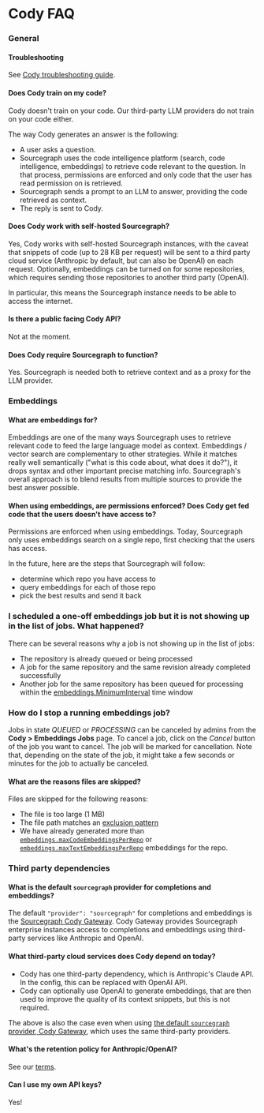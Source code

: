 # Cody FAQ

### General

#### Troubleshooting

See [Cody troubleshooting guide](troubleshooting.md).

#### Does Cody train on my code?

Cody doesn't train on your code. Our third-party LLM providers do not train on your code either.

The way Cody generates an answer is the following:

- A user asks a question.
- Sourcegraph uses the code intelligence platform (search, code intelligence, embeddings) to retrieve code relevant to the question. In that process, permissions are enforced and only code that the user has read permission on is retrieved.
- Sourcegraph sends a prompt to an LLM to answer, providing the code retrieved as context.
- The reply is sent to Cody.

#### Does Cody work with self-hosted Sourcegraph?

Yes, Cody works with self-hosted Sourcegraph instances, with the caveat that snippets of code (up to 28 KB per request) will be sent to a third party cloud service (Anthropic by default, but can also be OpenAI) on each request. Optionally, embeddings can be turned on for some repositories, which requires sending those repositories to another third party (OpenAI).

In particular, this means the Sourcegraph instance needs to be able to access the internet.

#### Is there a public facing Cody API?

Not at the moment. 

#### Does Cody require Sourcegraph to function?

Yes. Sourcegraph is needed both to retrieve context and as a proxy for the LLM provider.

### Embeddings

#### What are embeddings for?

Embeddings are one of the many ways Sourcegraph uses to retrieve relevant code to feed the large language model as context. Embeddings / vector search are complementary to other strategies. While it matches really well semantically ("what is this code about, what does it do?"), it drops syntax and other important precise matching info. Sourcegraph's overall approach is to blend results from multiple sources to provide the best answer possible.

#### When using embeddings, are permissions enforced? Does Cody get fed code that the users doesn't have access to?

Permissions are enforced when using embeddings. Today, Sourcegraph only uses embeddings search on a single repo, first checking that the users has access.

In the future, here are the steps that Sourcegraph will follow:

- determine which repo you have access to
- query embeddings for each of those repo
- pick the best results and send it back

### I scheduled a one-off embeddings job but it is not showing up in the list of jobs. What happened?

There can be several reasons why a job is not showing up in the list of jobs:

- The repository is already queued or being processed
- A job for the same repository and the same revision already completed successfully
- Another job for the same repository has been queued for processing within the [embeddings.MinimumInterval](./explanations/code_graph_context.md#adjust-the-minimum-time-interval-between-automatically-scheduled-embeddings) time window

### How do I stop a running embeddings job?

Jobs in state _QUEUED_ or _PROCESSING_ can be canceled by admins from the **Cody > Embeddings Jobs** page. To cancel a job, click on the _Cancel_ button of the job you want to cancel. The job will be marked for cancellation. Note that, depending on the state of the job, it might take a few seconds or minutes for the job to actually be canceled.
#### What are the reasons files are skipped?

Files are skipped for the following reasons:

- The file is too large (1 MB)
- The file path matches an [exclusion pattern](./explanations/code_graph_context.md#excluding-files-from-embeddings)
- We have already generated more than [`embeddings.maxCodeEmbeddingsPerRepo`](./explanations/code_graph_context.md#limitting-the-number-of-embeddings-that-can-be-generated) or [`embeddings.maxTextEmbeddingsPerRepo`](./explanations/code_graph_context.md#limitting-the-number-of-embeddings-that-can-be-generated) embeddings for the repo.

### Third party dependencies

#### What is the default `sourcegraph` provider for completions and embeddings?

The default `"provider": "sourcegraph"` for completions and embeddings is the [Sourcegraph Cody Gateway](./explanations/cody_gateway.md). Cody Gateway provides Sourcegraph enterprise instances access to completions and embeddings using third-party services like Anthropic and OpenAI.

#### What third-party cloud services does Cody depend on today?

- Cody has one third-party dependency, which is Anthropic's Claude API. In the config, this can be replaced with OpenAI API.
- Cody can optionally use OpenAI to generate embeddings, that are then used to improve the quality of its context snippets, but this is not required.

The above is also the case even when using [the default `sourcegraph` provider, Cody Gateway](./explanations/cody_gateway.md), which uses the same third-party providers.

#### What's the retention policy for Anthropic/OpenAI?

See our [terms](https://about.sourcegraph.com/terms/cody-notice).

#### Can I use my own API keys?

Yes!

